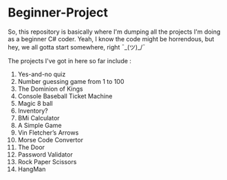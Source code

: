 # Beginner-Project
 So, this repository is basically where I'm dumping all the projects I'm doing as a beginner C# coder. Yeah, I know the code might be horrendous, but hey, we all gotta start somewhere, right ¯\_(ツ)_/¯ 

The projects I've got in here so far include :
1. Yes-and-no quiz
2. Number guessing game from 1 to 100
3. The Dominion of Kings
4. Console Baseball Ticket Machine
5. Magic 8 ball
6. Inventory?
7. BMi Calculator
8. A Simple Game
9. Vin Fletcher’s Arrows
10. Morse Code Convertor
11. The Door
12. Password Validator
13. Rock Paper Scissors
14. HangMan
